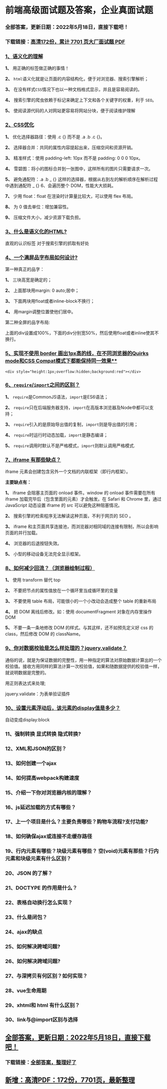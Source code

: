 # 前端高级面试题及答案，企业真面试题


### 全部答案，更新日期：2022年5月18日，直接下载吧！

### 下载链接：[高清172份，累计 7701 页大厂面试题  PDF](https://gitee.com/souyunku/DevBooks/blob/master/docs/index.md)



### [1、语义化的理解](https://gitee.com/souyunku/DevBooks/blob/master/docs/前端/前端高级面试题及答案，企业真面试题.md#1语义化的理解)  


**1、** 用正确的标签做正确的事情！

**2、** `html`语义化就是让页面的内容结构化，便于对浏览器、搜索引擎解析；

**3、** 在没有样式`CSS`情况下也以一种文档格式显示，并且是容易阅读的。

**4、** 搜索引擎的爬虫依赖于标记来确定上下文和各个关键字的权重，利于 `SEO`。

**5、** 使阅读源代码的人对网站更容易将网站分块，便于阅读维护理解


### [2、CSS优化](https://gitee.com/souyunku/DevBooks/blob/master/docs/前端/前端高级面试题及答案，企业真面试题.md#2css优化)  


**1、** 优化选择器路径：使用 .c {} 而不是 .a .b .c {}。

**2、** 选择器合并：共同的属性内容提起出来，压缩空间和资源开销。

**3、** 精准样式：使用 padding-left: 10px 而不是 padding: 0 0 0 10px。

**4、** 雪碧图：将小的图标合并到一张图中，这样所有的图片只需要请求一次。

**5、** 避免通配符：.a .b _ {} 这样的选择器，根据从右到左的解析顺序在解析过程中遇到通配符 _ {} 6、会遍历整个 DOM，性能大大损耗。

**7、** 少用 float：float 在渲染时计算量比较大，可以使用 flex 布局。

**8、** 为 0 值去单位：增加兼容性。

**9、** 压缩文件大小，减少资源下载负担。


### [3、什么是语义化的HTML?](https://gitee.com/souyunku/DevBooks/blob/master/docs/前端/前端高级面试题及答案，企业真面试题.md#3什么是语义化的html)  


直观的认识标签 对于搜索引擎的抓取有好处


### [4、一个满屏品字布局如何设计?](https://gitee.com/souyunku/DevBooks/blob/master/docs/前端/前端高级面试题及答案，企业真面试题.md#4一个满屏品字布局如何设计)  


第一种真正的品字：

**1、** 三块高宽是确定的；

**2、** 上面那块用margin: 0 auto;居中；

**3、** 下面两块用float或者inline-block不换行；

**4、** 用margin调整位置使他们居中。

第二种全屏的品字布局:

上面的div设置成100%，下面的div分别宽50%，然后使用float或者inline使其不换行。


### [5、实现不使用 border 画出1px高的线，在不同浏览器的Quirks mode和CSS Compat模式下都能保持同一效果**](https://gitee.com/souyunku/DevBooks/blob/master/docs/前端/前端高级面试题及答案，企业真面试题.md#5实现不使用-border-画出1px高的线在不同浏览器的quirks-mode和css-compat模式下都能保持同一效果**)  


```
<div style="height:1px;overflow:hidden;background:red"></div>
```


### [6、`require`/`import`之间的区别？](https://gitee.com/souyunku/DevBooks/blob/master/docs/前端/前端高级面试题及答案，企业真面试题.md#6require/import之间的区别)  


**1、** `require`是CommonJS语法，`import`是ES6语法；

**2、** `require`只在后端服务器支持，`import`在高版本浏览器及Node中都可以支持；

**3、** `require`引入的是原始导出值的复制，`import`则是导出值的引用；

**4、** `require`时运行时动态加载，`import`是静态编译；

**5、** `require`调用时默认不是严格模式，`import`则默认调用严格模式.

### [7、iframe 有那些缺点？](https://gitee.com/souyunku/DevBooks/blob/master/docs/前端/前端高级面试题及答案，企业真面试题.md#7iframe-有那些缺点)  


iframe 元素会创建包含另外一个文档的内联框架（即行内框架）。

**主要缺点有：**

**1、** iframe 会阻塞主页面的 onload 事件。window 的 onload 事件需要在所有 iframe 加载完毕后（包含里面的元素）才会触发。在 Safari 和 Chrome 里，通过 JavaScript 动态设置 iframe 的 src 可以避免这种阻塞情况。

**2、** 搜索引擎的检索程序无法解读这种页面，不利于网页的 SEO 。

**3、** iframe 和主页面共享连接池，而浏览器对相同域的连接有限制，所以会影响页面的并行加载。

**4、** 浏览器的后退按钮失效。

**5、** 小型的移动设备无法完全显示框架。


### [8、如何减少回流？（浏览器绘制过程）](https://gitee.com/souyunku/DevBooks/blob/master/docs/前端/前端高级面试题及答案，企业真面试题.md#8如何减少回流浏览器绘制过程)  


**1、** 使用 transform 替代 top

**2、** 不要把节点的属性值放在一个循环里当成循环里的变量

**3、** 不要使用 table 布局，可能很小的一个小改动会造成整个 table 的重新布局

**4、** 把 DOM 离线后修改。如：使用 documentFragment 对象在内存里操作 DOM

**5、** 不要一条一条地修改 DOM 的样式。与其这样，还不如预先定义好 css 的 class，然后修改 DOM 的 className。


### [9、你对数据校验是怎么样处理的？jquery.validate？](https://gitee.com/souyunku/DevBooks/blob/master/docs/前端/前端高级面试题及答案，企业真面试题.md#9你对数据校验是怎么样处理的jqueryvalidate)  


通俗的说，就是为保证数据的完整性，用一种指定的算法对原始数据计算出的一个校验值。接收方用同样的算法计算一次校验值，如果和随数据提供的校验值一样，就说明数据是完整的。

用正则表达式来处理;

jquery.validate：为表单验证插件


### [10、设置元素浮动后，该元素的display值是多少？](https://gitee.com/souyunku/DevBooks/blob/master/docs/前端/前端高级面试题及答案，企业真面试题.md#10设置元素浮动后该元素的display值是多少)  


自动变成display:block


### 11、强制转换 显式转换 隐式转换?
### 12、XML和JSON的区别？
### 13、如何创建一个ajax
### 14、如何提高webpack构建速度
### 15、介绍一下你对浏览器内核的理解？
### 16、js延迟加载的方式有哪些？
### 17、上一个项目是什么？主要负责哪些？购物车流程?支付功能?
### 18、如何确保ajax或连接不走缓存路径
### 19、行内元素有哪些？块级元素有哪些？ 空(void)元素有那些？行内元素和块级元素有什么区别？
### 20、JSON 的了解？
### 21、DOCTYPE 的作用是什么？
### 22、表格自动换行怎么实现？
### 23、什么是闭包？
### 24、ajax的缺点
### 25、如何解决跨域问题?
### 26、如何解决跨域问题?
### 27、与深拷贝有何区别？如何实现？
### 28、vue生命周期
### 29、xhtml和 html 有什么区别？
### 30、link与@import区别与选择





## [全部答案，更新日期：2022年5月18日，直接下载吧！](https://gitee.com/souyunku/DevBooks/blob/master/docs/daan.md)

### 下载链接：[全部答案，整理好了](https://gitee.com/souyunku/DevBooks/blob/master/docs/daan.md)




## [新增：高清PDF：172份，7701页，最新整理](https://gitee.com/souyunku/DevBooks/blob/master/docs/daan.md)




